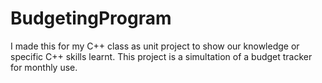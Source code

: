 # BudgetingProgram
I made this for my C++ class as unit project to show our knowledge or specific C++ skills learnt. This project is a simultation of a budget tracker for monthly use.
